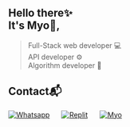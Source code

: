 ## Hello there✨<br>It's Myo🔮,

> Full-Stack web developer 💻<br>
> API developer ⚙<br>
> Algorithm developer 🎲

<!-- ## Languages 📚

<img src="./languages.svg" height="200px" alt="Languages" /> -->

## Contact📬

[![Whatsapp](https://img.shields.io/badge/WhatsApp-grey?logo=whatsapp)](https://wa.me/94774842036)&nbsp;&nbsp;&nbsp;&nbsp;&nbsp;
[![Replit](https://img.shields.io/badge/WhatsApp-grey?logo=replit)](https://replit.com/@Cat-Boy/)&nbsp;&nbsp;&nbsp;&nbsp;&nbsp;
[![Myo](https://img.shields.io/badge/WhatsApp-grey?logo=whatsapp)](https://home.cat-boy.repl.co)

